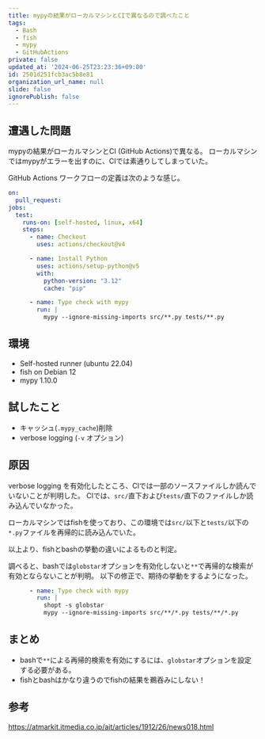 ```yaml
---
title: mypyの結果がローカルマシンとCIで異なるので調べたこと
tags:
  - Bash
  - fish
  - mypy
  - GitHubActions
private: false
updated_at: '2024-06-25T23:23:36+09:00'
id: 2501d251fcb3ac5b8e81
organization_url_name: null
slide: false
ignorePublish: false
---
```

## 遭遇した問題
mypyの結果がローカルマシンとCI (GitHub Actions)で異なる。
ローカルマシンではmypyがエラーを出すのに、CIでは素通りしてしまっていた。

GitHub Actions ワークフローの定義は次のような感じ。
```yaml
on:
  pull_request:
jobs:
  test:
    runs-on: [self-hosted, linux, x64]
    steps:
      - name: Checkout
        uses: actions/checkout@v4

      - name: Install Python
        uses: actions/setup-python@v5
        with:
          python-version: "3.12"
          cache: "pip"

      - name: Type check with mypy
        run: |
          mypy --ignore-missing-imports src/**.py tests/**.py
```

## 環境
- Self-hosted runner (ubuntu 22.04)
- fish on Debian 12
- mypy 1.10.0

## 試したこと
- キャッシュ(`.mypy_cache`)削除
- verbose logging (`-v` オプション)

## 原因
verbose logging を有効化したところ、CIでは一部のソースファイルしか読んでいないことが判明した。
CIでは、`src/`直下および`tests/`直下のファイルしか読み込んでいなかった。

ローカルマシンではfishを使っており、この環境では`src/`以下と`tests/`以下の`*.py`ファイルを再帰的に読み込んでいた。

以上より、fishとbashの挙動の違いによるものと判定。

調べると、bashでは`globstar`オプションを有効化しないと`**`で再帰的な検索が有効とならないことが判明。
以下の修正で、期待の挙動をするようになった。
```yaml
      - name: Type check with mypy
        run: |
          shopt -s globstar
          mypy --ignore-missing-imports src/**/*.py tests/**/*.py
```

## まとめ
- bashで`**`による再帰的検索を有効にするには、`globstar`オプションを設定する必要がある。
- fishとbashはかなり違うのでfishの結果を鵜吞みにしない！

## 参考
https://atmarkit.itmedia.co.jp/ait/articles/1912/26/news018.html
